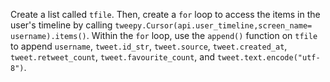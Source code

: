 <!--title={Extracting Tweets}-->

Create a list called `tfile`. Then, create a `for` loop to access the items in the user's timeline by calling `tweepy.Cursor(api.user_timeline,screen_name= username).items()`. Within the `for` loop, use the `append()` function on `tfile` to append `username`, `tweet.id_str`, `tweet.source`, `tweet.created_at`, `tweet.retweet_count`, `tweet.favourite_count`, and `tweet.text.encode("utf-8")`.

